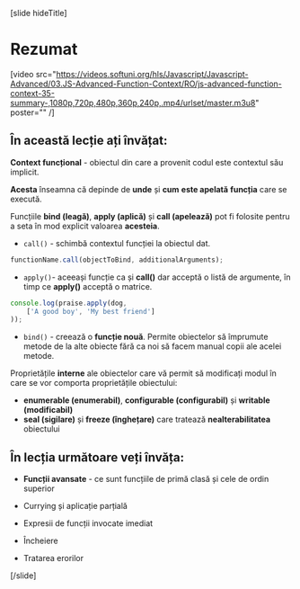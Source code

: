 [slide hideTitle]

# Rezumat

[video src="https://videos.softuni.org/hls/Javascript/Javascript-Advanced/03.JS-Advanced-Function-Context/RO/js-advanced-function-context-35-summary-,1080p,720p,480p,360p,240p,.mp4/urlset/master.m3u8" poster="" /]

## În această lecție ați învățat:

**Context funcțional** - obiectul din care a provenit codul este contextul său implicit. 

**Acesta** înseamna că depinde de **unde** și **cum** **este apelată** **funcția** care se execută.

Funcțiile **bind (leagă)**, **apply (aplică)** și **call (apelează)** pot fi folosite pentru a seta în mod explicit valoarea **acesteia**.

 - `call()` - schimbă contextul funcției la obiectul dat.

```js
functionName.call(objectToBind, additionalArguments);
```

- `apply()`- aceeași funcție ca și **call()** dar acceptă o listă de argumente, în timp ce **apply()** acceptă o matrice.

```js
console.log(praise.apply(dog,
    ['A good boy', 'My best friend']
));
```

- `bind()` - creează o **funcție nouă**. Permite obiectelor să împrumute metode de la alte obiecte fără ca noi să facem manual copii ale acelei metode.

Proprietățile **interne** ale obiectelor care vă permit să modificați modul în care se vor comporta proprietățile obiectului:
- **enumerable (enumerabil)**, **configurable (configurabil)** și **writable (modificabil)**
- **seal (sigilare)** și **freeze (înghețare)** care tratează **nealterabilitatea** obiectului


## În lecția următoare veți învăța:

- **Funcții avansate** - ce sunt funcțiile de primă clasă și cele de ordin superior

- Currying și aplicație parțială

- Expresii de funcții invocate imediat

- Încheiere

- Tratarea erorilor

[/slide]
